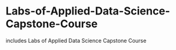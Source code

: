 # Labs-of-Applied-Data-Science-Capstone-Course
includes Labs of Applied Data Science Capstone Course
